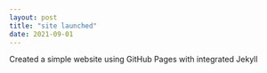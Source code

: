 ```yaml
---
layout: post
title: "site launched"
date: 2021-09-01
---
```

Created a simple website using GitHub Pages with integrated Jekyll
